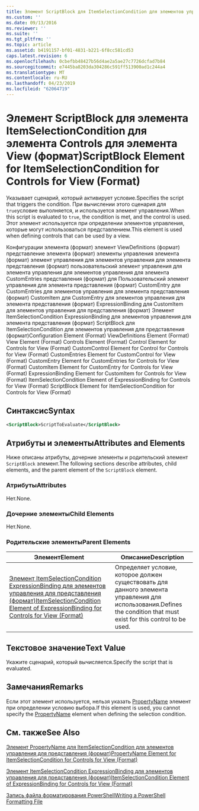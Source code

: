 ```yaml
---
title: Элемент ScriptBlock для ItemSelectionCondition для элементов управления для представления (формат) | Документация Майкрософт
ms.custom: ''
ms.date: 09/13/2016
ms.reviewer: ''
ms.suite: ''
ms.tgt_pltfrm: ''
ms.topic: article
ms.assetid: b4191157-bf01-4831-b221-6f8cc581cd53
caps.latest.revision: 6
ms.openlocfilehash: 0cbefbb48427b56d4ae2a5ae27c7726dcfad7b84
ms.sourcegitcommit: e7445ba8203da304286c591ff513900ad1c244a4
ms.translationtype: MT
ms.contentlocale: ru-RU
ms.lasthandoff: 04/23/2019
ms.locfileid: "62064719"
---
```

# <a name="scriptblock-element-for-itemselectioncondition-for-controls-for-view-format"></a><span data-ttu-id="e85c7-102">Элемент ScriptBlock для элемента ItemSelectionCondition для элемента Controls для элемента View (формат)</span><span class="sxs-lookup"><span data-stu-id="e85c7-102">ScriptBlock Element for ItemSelectionCondition for Controls for View (Format)</span></span>

<span data-ttu-id="e85c7-103">Указывает сценарий, который активирует условие.</span><span class="sxs-lookup"><span data-stu-id="e85c7-103">Specifies the script that triggers the condition.</span></span> <span data-ttu-id="e85c7-104">При вычислении этого сценария для `true`условие выполняется, и используется элемент управления.</span><span class="sxs-lookup"><span data-stu-id="e85c7-104">When this script is evaluated to `true`, the condition is met, and the control is used.</span></span> <span data-ttu-id="e85c7-105">Этот элемент используется при определении элементов управления, которые могут использоваться представлением.</span><span class="sxs-lookup"><span data-stu-id="e85c7-105">This element is used when defining controls that can be used by a view.</span></span>

<span data-ttu-id="e85c7-106">Конфигурации элемента (формат) элемент ViewDefinitions (формат) представление элемента (формат) элементы управления элемента (формат) элемент управления для элементов управления для элемента представления (формат) пользовательский элемент управления для элемента управления для элементов управления для элемента CustomEntries представления (формат) для Пользовательский элемент управления для элемента представления (формат) CustomEntry для CustomEntries для элементов управления для элемента представления (формат) CustomItem для CustomEntry для элементов управления для элемента представления (формат) ExpressionBinding для CustomItem для элементов управления для представления (формат) Элемент ItemSelectionCondition ExpressionBinding для элементов управления для элемента представления (формат) ScriptBlock для ItemSelectionCondition для элементов управления для представления (формат)</span><span class="sxs-lookup"><span data-stu-id="e85c7-106">Configuration Element (Format) ViewDefinitions Element (Format) View Element (Format) Controls Element (Format) Control Element for Controls for View (Format) CustomControl Element for Control for Controls for View (Format) CustomEntries Element for CustomControl for View (Format) CustomEntry Element for CustomEntries for Controls for View (Format) CustomItem Element for CustomEntry for Controls for View (Format) ExpressionBinding Element for CustomItem for Controls for View (Format) ItemSelectionCondition Element of ExpressionBinding for Controls for View (Format) ScriptBlock Element for ItemSelectionCondition for Controls for View (Format)</span></span>

## <a name="syntax"></a><span data-ttu-id="e85c7-107">Синтаксис</span><span class="sxs-lookup"><span data-stu-id="e85c7-107">Syntax</span></span>

```xml
<ScriptBlock>ScriptToEvaluate</ScriptBlock>
```

## <a name="attributes-and-elements"></a><span data-ttu-id="e85c7-108">Атрибуты и элементы</span><span class="sxs-lookup"><span data-stu-id="e85c7-108">Attributes and Elements</span></span>

<span data-ttu-id="e85c7-109">Ниже описаны атрибуты, дочерние элементы и родительский элемент `ScriptBlock` элемент.</span><span class="sxs-lookup"><span data-stu-id="e85c7-109">The following sections describe attributes, child elements, and the parent element of the `ScriptBlock` element.</span></span>

### <a name="attributes"></a><span data-ttu-id="e85c7-110">Атрибуты</span><span class="sxs-lookup"><span data-stu-id="e85c7-110">Attributes</span></span>

<span data-ttu-id="e85c7-111">Нет.</span><span class="sxs-lookup"><span data-stu-id="e85c7-111">None.</span></span>

### <a name="child-elements"></a><span data-ttu-id="e85c7-112">Дочерние элементы</span><span class="sxs-lookup"><span data-stu-id="e85c7-112">Child Elements</span></span>

<span data-ttu-id="e85c7-113">Нет.</span><span class="sxs-lookup"><span data-stu-id="e85c7-113">None.</span></span>

### <a name="parent-elements"></a><span data-ttu-id="e85c7-114">Родительские элементы</span><span class="sxs-lookup"><span data-stu-id="e85c7-114">Parent Elements</span></span>

|<span data-ttu-id="e85c7-115">Элемент</span><span class="sxs-lookup"><span data-stu-id="e85c7-115">Element</span></span>|<span data-ttu-id="e85c7-116">Описание</span><span class="sxs-lookup"><span data-stu-id="e85c7-116">Description</span></span>|
|-------------|-----------------|
|[<span data-ttu-id="e85c7-117">Элемент ItemSelectionCondition ExpressionBinding для элементов управления для представления (формат)</span><span class="sxs-lookup"><span data-stu-id="e85c7-117">ItemSelectionCondition Element of ExpressionBinding for Controls for View (Format)</span></span>](./itemselectioncondition-element-for-expressionbinding-for-controls-for-view-format.md)|<span data-ttu-id="e85c7-118">Определяет условие, которое должен существовать для данного элемента управления для использования.</span><span class="sxs-lookup"><span data-stu-id="e85c7-118">Defines the condition that must exist for this control to be used.</span></span>|

## <a name="text-value"></a><span data-ttu-id="e85c7-119">Текстовое значение</span><span class="sxs-lookup"><span data-stu-id="e85c7-119">Text Value</span></span>

<span data-ttu-id="e85c7-120">Укажите сценарий, который вычисляется.</span><span class="sxs-lookup"><span data-stu-id="e85c7-120">Specify the script that is evaluated.</span></span>

## <a name="remarks"></a><span data-ttu-id="e85c7-121">Замечания</span><span class="sxs-lookup"><span data-stu-id="e85c7-121">Remarks</span></span>

<span data-ttu-id="e85c7-122">Если этот элемент используется, нельзя указать [PropertyName](./propertyname-element-for-itemselectioncondition-for-controls-for-view-format.md) элемент при определении условию выбора.</span><span class="sxs-lookup"><span data-stu-id="e85c7-122">If this element is used, you cannot specify the [PropertyName](./propertyname-element-for-itemselectioncondition-for-controls-for-view-format.md) element when defining the selection condition.</span></span>

## <a name="see-also"></a><span data-ttu-id="e85c7-123">См. также</span><span class="sxs-lookup"><span data-stu-id="e85c7-123">See Also</span></span>

[<span data-ttu-id="e85c7-124">Элемент PropertyName для ItemSelectionCondition для элементов управления для представления (формат)</span><span class="sxs-lookup"><span data-stu-id="e85c7-124">PropertyName Element for ItemSelectionCondition for Controls for View (Format)</span></span>](./propertyname-element-for-itemselectioncondition-for-controls-for-view-format.md)

[<span data-ttu-id="e85c7-125">Элемент ItemSelectionCondition ExpressionBinding для элементов управления для представления (формат)</span><span class="sxs-lookup"><span data-stu-id="e85c7-125">ItemSelectionCondition Element of ExpressionBinding for Controls for View (Format)</span></span>](./itemselectioncondition-element-for-expressionbinding-for-controls-for-view-format.md)

[<span data-ttu-id="e85c7-126">Запись файла форматирования PowerShell</span><span class="sxs-lookup"><span data-stu-id="e85c7-126">Writing a PowerShell Formatting File</span></span>](./writing-a-powershell-formatting-file.md)
